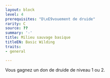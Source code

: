 ```yaml
---
layout: block
level: 4
prerequisites: "D\xE9vouement de druide"
rarity: C
source: ??
summary: '-'
title: Milieu sauvage basique
titleEN: Basic Wilding
traits:
- general

---
```


<p>Vous gagnez un don de druide de niveau 1 ou 2.</p>